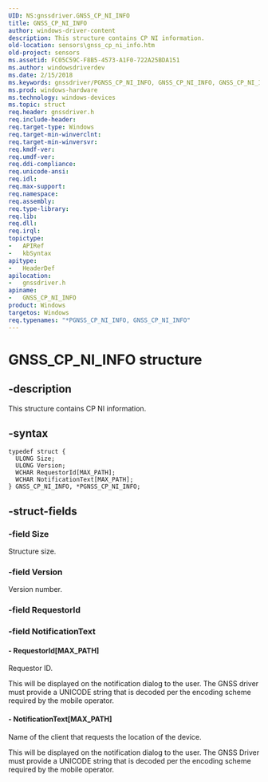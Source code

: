 ```yaml
---
UID: NS:gnssdriver.GNSS_CP_NI_INFO
title: GNSS_CP_NI_INFO
author: windows-driver-content
description: This structure contains CP NI information.
old-location: sensors\gnss_cp_ni_info.htm
old-project: sensors
ms.assetid: FC05C59C-F8B5-4573-A1F0-722A25BDA151
ms.author: windowsdriverdev
ms.date: 2/15/2018
ms.keywords: gnssdriver/PGNSS_CP_NI_INFO, GNSS_CP_NI_INFO, GNSS_CP_NI_INFO structure [Sensor Devices], gnssdriver/GNSS_CP_NI_INFO, PGNSS_CP_NI_INFO structure pointer [Sensor Devices], *PGNSS_CP_NI_INFO, sensors.gnss_cp_ni_info, PGNSS_CP_NI_INFO
ms.prod: windows-hardware
ms.technology: windows-devices
ms.topic: struct
req.header: gnssdriver.h
req.include-header: 
req.target-type: Windows
req.target-min-winverclnt: 
req.target-min-winversvr: 
req.kmdf-ver: 
req.umdf-ver: 
req.ddi-compliance: 
req.unicode-ansi: 
req.idl: 
req.max-support: 
req.namespace: 
req.assembly: 
req.type-library: 
req.lib: 
req.dll: 
req.irql: 
topictype:
-	APIRef
-	kbSyntax
apitype:
-	HeaderDef
apilocation:
-	gnssdriver.h
apiname:
-	GNSS_CP_NI_INFO
product: Windows
targetos: Windows
req.typenames: "*PGNSS_CP_NI_INFO, GNSS_CP_NI_INFO"
---
```


# GNSS_CP_NI_INFO structure


## -description


This structure contains CP NI information.


## -syntax


````
typedef struct {
  ULONG Size;
  ULONG Version;
  WCHAR RequestorId[MAX_PATH];
  WCHAR NotificationText[MAX_PATH];
} GNSS_CP_NI_INFO, *PGNSS_CP_NI_INFO;
````


## -struct-fields




### -field Size

Structure size.


### -field Version

Version number.


### -field RequestorId

 


### -field NotificationText

 




#### - RequestorId[MAX_PATH]

Requestor ID.

This will be displayed on the notification dialog to the user. The GNSS driver must provide a UNICODE string that is decoded per the encoding scheme required by the mobile operator.


#### - NotificationText[MAX_PATH]

Name of the client that requests the location of the device.

This will be displayed on the notification dialog to the user. The GNSS Driver must provide a UNICODE string that is decoded per the encoding scheme required by the mobile operator.

